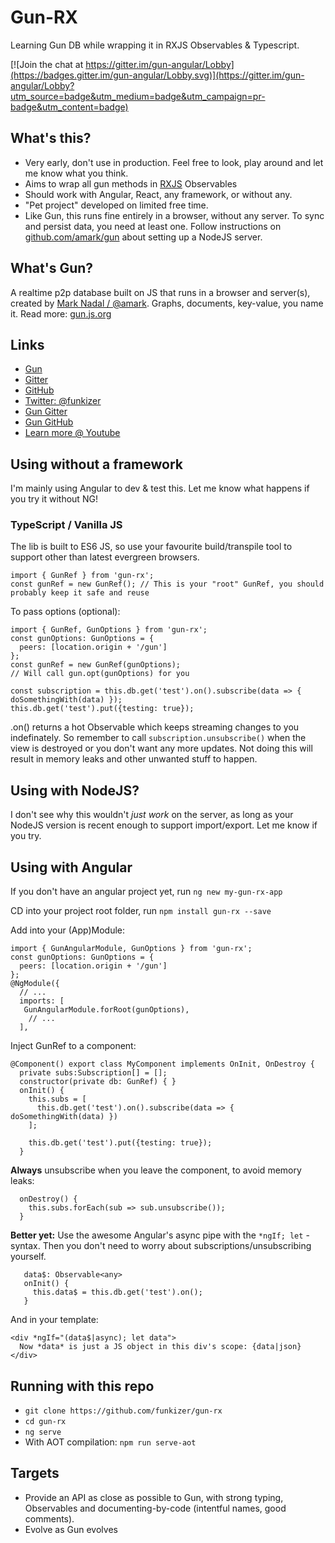# Gun-RX
Learning Gun DB while wrapping it in RXJS Observables & Typescript.

[![Join the chat at https://gitter.im/gun-angular/Lobby](https://badges.gitter.im/gun-angular/Lobby.svg)](https://gitter.im/gun-angular/Lobby?utm_source=badge&utm_medium=badge&utm_campaign=pr-badge&utm_content=badge)

## What's this?

- Very early, don't use in production. Feel free to look, play around and let me know what you think.
- Aims to wrap all gun methods in [RXJS](https://github.com/reactivex/rxjs) Observables
- Should work with Angular, React, any framework, or without any. 
- "Pet project" developed on limited free time.
- Like Gun, this runs fine entirely in a browser, without any server. To sync and persist data, you need at least one. Follow instructions on [github.com/amark/gun](https://github.com/amark/gun) about setting up a NodeJS server.

## What's Gun?
A realtime p2p database built on JS that runs in a browser and server(s), created by [Mark Nadal / @amark](https://github.com/amark). Graphs, documents, key-value, you name it. Read more: [gun.js.org](http://gun.js.org)

## Links
- [Gun](http://gun.js.org)
- [Gitter](https://gitter.im/gun-rx)
- [GitHub](https://github.com/funkizer/gun-rx)
- [Twitter: @funkizer](https://twitter.com/funkizer)
- [Gun Gitter](https://gitter.im/amark/gun)
- [Gun GitHub](https://github.com/amark/gun)
- [Learn more @ Youtube](https://www.youtube.com/results?search_query=mark+nadal)

## Using without a framework
I'm mainly using Angular to dev & test this. Let me know what happens if you try it without NG!

### TypeScript / Vanilla JS
The lib is built to ES6 JS, so use your favourite build/transpile tool to support other than latest evergreen browsers.

```
import { GunRef } from 'gun-rx';
const gunRef = new GunRef(); // This is your "root" GunRef, you should probably keep it safe and reuse
```
To pass options (optional):
```
import { GunRef, GunOptions } from 'gun-rx';
const gunOptions: GunOptions = {
  peers: [location.origin + '/gun']
};
const gunRef = new GunRef(gunOptions);
// Will call gun.opt(gunOptions) for you
```

```
const subscription = this.db.get('test').on().subscribe(data => { doSomethingWith(data) });
this.db.get('test').put({testing: true});
```

.on() returns a hot Observable which keeps streaming changes to you indefinately. So remember to call `subscription.unsubscribe()` when the view is destroyed or you don't want any more updates. Not doing this will result in memory leaks and other unwanted stuff to happen.

## Using with NodeJS?
I don't see why this wouldn't *just work* on the server, as long as your NodeJS version is recent enough to support import/export. Let me know if you try.

## Using with Angular
If you don't have an angular project yet, run `ng new my-gun-rx-app`

CD into your project root folder, run `npm install gun-rx --save`

Add into your (App)Module:

```
import { GunAngularModule, GunOptions } from 'gun-rx';
const gunOptions: GunOptions = {
  peers: [location.origin + '/gun']
};
@NgModule({
  // ...
  imports: [
   GunAngularModule.forRoot(gunOptions),
    // ...
  ],
```

Inject GunRef to a component:

```  
@Component() export class MyComponent implements OnInit, OnDestroy {
  private subs:Subscription[] = [];
  constructor(private db: GunRef) { } 
  onInit() {
    this.subs = [
      this.db.get('test').on().subscribe(data => { doSomethingWith(data) })
    ];
    
    this.db.get('test').put({testing: true});
  }   
```
**Always** unsubscribe when you leave the component, to avoid memory leaks:
```
  onDestroy() {
    this.subs.forEach(sub => sub.unsubscribe());
  }
```

**Better yet:** Use the awesome Angular's async pipe with the `*ngIf; let` -syntax. Then you don't need to worry about subscriptions/unsubscribing yourself.
```
   data$: Observable<any>
   onInit() {
     this.data$ = this.db.get('test').on();
   }
```
And in your template:
```
<div *ngIf="(data$|async); let data">
  Now *data* is just a JS object in this div's scope: {data|json}
</div>
```

## Running with this repo
- `git clone https://github.com/funkizer/gun-rx`
- `cd gun-rx`
- `ng serve` 
- With AOT compilation: `npm run serve-aot`

## Targets

- Provide an API as close as possible to Gun, with strong typing, Observables and documenting-by-code (intentful names, good comments).
- Evolve as Gun evolves